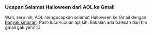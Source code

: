 ### Ucapan Selamat Halloween dari AOL ke Gmail

Wah, seru nih, AOL mengucapkan selamat Halloween ke Gmail dengan [banyak sindiran](http://mailblog.aol.com/2008/10/31/an-open-letter-to-gmail-happy-halloween-we-love-your-costume/). Pasti lucu-lucuan aja sih. Bakalan ada balesan dari tim gmail gak yah? :D

<!-- {"time": "2008-11-01 08:03:33", "title": "Ucapan Selamat Halloween dari AOL ke Gmail"} -->
